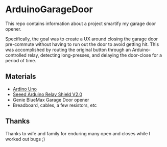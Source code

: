 # ArduinoGarageDoor

This repo contains information about a project smartify my garage door opener.

Specifically, the goal was to create a UX around closing the garage door pre-commute
without having to run out the door to avoid getting hit.  This was accomplished
by routing the original button through an Arduino-controlled relay, detecting
long-presses, and delaying the door-close for a period of time.

## Materials
* [Ardino Uno](https://www.amazon.com/Arduino-Uno-R3-Microcontroller-A000066/dp/B008GRTSV6/ref=sr_1_3?ie=UTF8&qid=1501967328&sr=8-3&keywords=arduino+uno)
* [Seeed Arduino Relay Shield V2.0](https://www.amazon.com/Seeed-Arduino-Relay-Shield-V2-0/dp/B00BOZ7V02/ref=sr_1_sc_2?ie=UTF8&qid=1501967377&sr=8-2-spell&keywords=Seedstudio+Relay+Shield)
* Genie BlueMax Garage Door opener
* Breadboard, cables, a few resistors, etc


## Thanks
Thanks to wife and family for enduring many open and closes while I worked out bugs ;)
